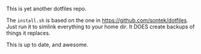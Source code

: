 This is yet another dotfiles repo.

The `install.sh` is based on the one in https://github.com/sontek/dotfiles.  Just run it to simlink everything to your home dir.  It DOES create backups of things it replaces. 

This is up to date, and awesome.
